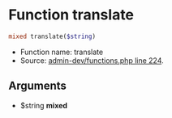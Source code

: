 Function translate
===========================





```php
mixed translate($string)
```

* Function name: translate
* Source: [admin-dev/functions.php line 224](https://github.com/PrestaShop/PrestaShop/blob/1.5.0.3/admin-dev/functions.php#L224).

Arguments
---------

* $string **mixed**

